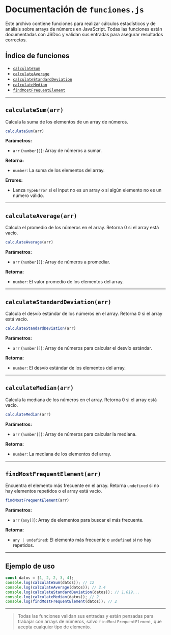 # Documentación de `funciones.js`

Este archivo contiene funciones para realizar cálculos estadísticos y de análisis sobre arrays de números en JavaScript. Todas las funciones están documentadas con JSDoc y validan sus entradas para asegurar resultados correctos.

## Índice de funciones
- [`calculateSum`](#calculatesum)
- [`calculateAverage`](#calculateaverage)
- [`calculateStandardDeviation`](#calculatestandarddeviation)
- [`calculateMedian`](#calculatemedian)
- [`findMostFrequentElement`](#findmostfrequentelement)

---

## `calculateSum(arr)`

Calcula la suma de los elementos de un array de números.

```js
calculateSum(arr)
```

**Parámetros:**
- `arr` (`number[]`): Array de números a sumar.

**Retorna:**
- `number`: La suma de los elementos del array.

**Errores:**
- Lanza `TypeError` si el input no es un array o si algún elemento no es un número válido.

---

## `calculateAverage(arr)`

Calcula el promedio de los números en el array. Retorna 0 si el array está vacío.

```js
calculateAverage(arr)
```

**Parámetros:**
- `arr` (`number[]`): Array de números a promediar.

**Retorna:**
- `number`: El valor promedio de los elementos del array.

---

## `calculateStandardDeviation(arr)`

Calcula el desvío estándar de los números en el array. Retorna 0 si el array está vacío.

```js
calculateStandardDeviation(arr)
```

**Parámetros:**
- `arr` (`number[]`): Array de números para calcular el desvío estándar.

**Retorna:**
- `number`: El desvío estándar de los elementos del array.

---

## `calculateMedian(arr)`

Calcula la mediana de los números en el array. Retorna 0 si el array está vacío.

```js
calculateMedian(arr)
```

**Parámetros:**
- `arr` (`number[]`): Array de números para calcular la mediana.

**Retorna:**
- `number`: La mediana de los elementos del array.

---

## `findMostFrequentElement(arr)`

Encuentra el elemento más frecuente en el array. Retorna `undefined` si no hay elementos repetidos o el array está vacío.

```js
findMostFrequentElement(arr)
```

**Parámetros:**
- `arr` (`any[]`): Array de elementos para buscar el más frecuente.

**Retorna:**
- `any | undefined`: El elemento más frecuente o `undefined` si no hay repetidos.

---

## Ejemplo de uso

```js
const datos = [1, 2, 2, 3, 4];
console.log(calculateSum(datos)); // 12
console.log(calculateAverage(datos)); // 2.4
console.log(calculateStandardDeviation(datos)); // 1.019...
console.log(calculateMedian(datos)); // 2
console.log(findMostFrequentElement(datos)); // 2
```

---

> Todas las funciones validan sus entradas y están pensadas para trabajar con arrays de números, salvo `findMostFrequentElement`, que acepta cualquier tipo de elemento.
